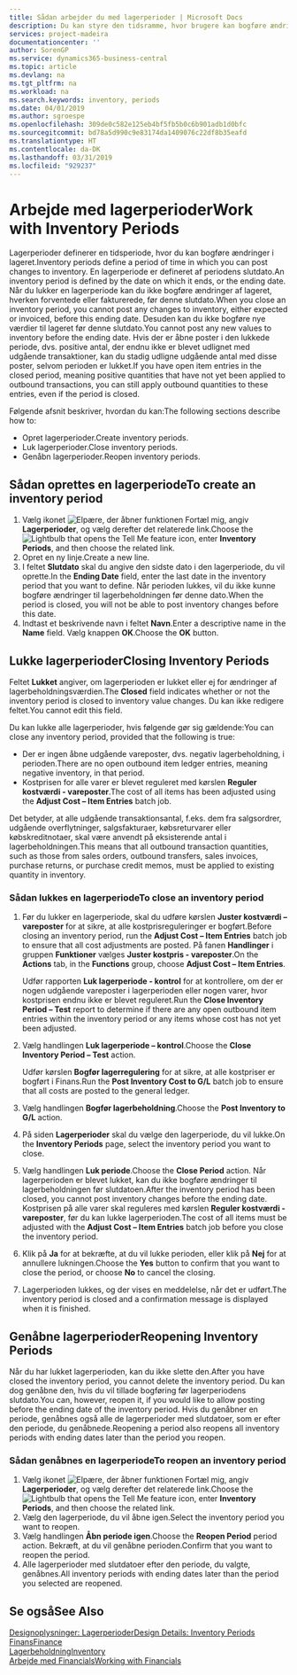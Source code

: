 ```yaml
---
title: Sådan arbejder du med lagerperioder | Microsoft Docs
description: Du kan styre den tidsramme, hvor brugere kan bogføre ændringer af lageret ved at definere lagerperioder.
services: project-madeira
documentationcenter: ''
author: SorenGP
ms.service: dynamics365-business-central
ms.topic: article
ms.devlang: na
ms.tgt_pltfrm: na
ms.workload: na
ms.search.keywords: inventory, periods
ms.date: 04/01/2019
ms.author: sgroespe
ms.openlocfilehash: 309de0c582e125eb4bf5fb5b0c6b901adb1d0bfc
ms.sourcegitcommit: bd78a5d990c9e83174da1409076c22df8b35eafd
ms.translationtype: HT
ms.contentlocale: da-DK
ms.lasthandoff: 03/31/2019
ms.locfileid: "929237"
---
```

# <a name="work-with-inventory-periods"></a><span data-ttu-id="11998-103">Arbejde med lagerperioder</span><span class="sxs-lookup"><span data-stu-id="11998-103">Work with Inventory Periods</span></span>
<span data-ttu-id="11998-104">Lagerperioder definerer en tidsperiode, hvor du kan bogføre ændringer i lageret.</span><span class="sxs-lookup"><span data-stu-id="11998-104">Inventory periods define a period of time in which you can post changes to inventory.</span></span> <span data-ttu-id="11998-105">En lagerperiode er defineret af periodens slutdato.</span><span class="sxs-lookup"><span data-stu-id="11998-105">An inventory period is defined by the date on which it ends, or the ending date.</span></span> <span data-ttu-id="11998-106">Når du lukker en lagerperiode kan du ikke bogføre ændringer af lageret, hverken forventede eller fakturerede, før denne slutdato.</span><span class="sxs-lookup"><span data-stu-id="11998-106">When you close an inventory period, you cannot post any changes to inventory, either expected or invoiced, before this ending date.</span></span> <span data-ttu-id="11998-107">Desuden kan du ikke bogføre nye værdier til lageret før denne slutdato.</span><span class="sxs-lookup"><span data-stu-id="11998-107">You cannot post any new values to inventory before the ending date.</span></span> <span data-ttu-id="11998-108">Hvis der er åbne poster i den lukkede periode, dvs. positive antal, der endnu ikke er blevet udlignet med udgående transaktioner, kan du stadig udligne udgående antal med disse poster, selvom perioden er lukket.</span><span class="sxs-lookup"><span data-stu-id="11998-108">If you have open item entries in the closed period, meaning positive quantities that have not yet been applied to outbound transactions, you can still apply outbound quantities to these entries, even if the period is closed.</span></span>  

<span data-ttu-id="11998-109">Følgende afsnit beskriver, hvordan du kan:</span><span class="sxs-lookup"><span data-stu-id="11998-109">The following sections describe how to:</span></span>  

* <span data-ttu-id="11998-110">Opret lagerperioder.</span><span class="sxs-lookup"><span data-stu-id="11998-110">Create inventory periods.</span></span>  
* <span data-ttu-id="11998-111">Luk lagerperioder.</span><span class="sxs-lookup"><span data-stu-id="11998-111">Close inventory periods.</span></span>  
* <span data-ttu-id="11998-112">Genåbn lagerperioder.</span><span class="sxs-lookup"><span data-stu-id="11998-112">Reopen inventory periods.</span></span>  

## <a name="to-create-an-inventory-period"></a><span data-ttu-id="11998-113">Sådan oprettes en lagerperiode</span><span class="sxs-lookup"><span data-stu-id="11998-113">To create an inventory period</span></span>  
1. <span data-ttu-id="11998-114">Vælg ikonet ![Elpære, der åbner funktionen Fortæl mig](media/ui-search/search_small.png "Fortæl mig, hvad du vil foretage dig"), angiv **Lagerperioder**, og vælg derefter det relaterede link.</span><span class="sxs-lookup"><span data-stu-id="11998-114">Choose the ![Lightbulb that opens the Tell Me feature](media/ui-search/search_small.png "Tell me what you want to do") icon, enter **Inventory Periods**, and then choose the related link.</span></span>  
2. <span data-ttu-id="11998-115">Opret en ny linje.</span><span class="sxs-lookup"><span data-stu-id="11998-115">Create a new line.</span></span>  
3. <span data-ttu-id="11998-116">I feltet **Slutdato** skal du angive den sidste dato i den lagerperiode, du vil oprette.</span><span class="sxs-lookup"><span data-stu-id="11998-116">In the **Ending Date** field, enter the last date in the inventory period that you want to define.</span></span> <span data-ttu-id="11998-117">Når perioden lukkes, vil du ikke kunne bogføre ændringer til lagerbeholdningen før denne dato.</span><span class="sxs-lookup"><span data-stu-id="11998-117">When the period is closed, you will not be able to post inventory changes before this date.</span></span>  
4. <span data-ttu-id="11998-118">Indtast et beskrivende navn i feltet **Navn**.</span><span class="sxs-lookup"><span data-stu-id="11998-118">Enter a descriptive name in the **Name** field.</span></span> <span data-ttu-id="11998-119">Vælg knappen **OK**.</span><span class="sxs-lookup"><span data-stu-id="11998-119">Choose the **OK** button.</span></span>  

## <a name="closing-inventory-periods"></a><span data-ttu-id="11998-120">Lukke lagerperioder</span><span class="sxs-lookup"><span data-stu-id="11998-120">Closing Inventory Periods</span></span>  
<span data-ttu-id="11998-121">Feltet **Lukket** angiver, om lagerperioden er lukket eller ej for ændringer af lagerbeholdningsværdien.</span><span class="sxs-lookup"><span data-stu-id="11998-121">The **Closed** field indicates whether or not the inventory period is closed to inventory value changes.</span></span> <span data-ttu-id="11998-122">Du kan ikke redigere feltet.</span><span class="sxs-lookup"><span data-stu-id="11998-122">You cannot edit this field.</span></span>  

<span data-ttu-id="11998-123">Du kan lukke alle lagerperioder, hvis følgende gør sig gældende:</span><span class="sxs-lookup"><span data-stu-id="11998-123">You can close any inventory period, provided that the following is true:</span></span>  

* <span data-ttu-id="11998-124">Der er ingen åbne udgående vareposter, dvs. negativ lagerbeholdning, i perioden.</span><span class="sxs-lookup"><span data-stu-id="11998-124">There are no open outbound item ledger entries, meaning negative inventory, in that period.</span></span>  
* <span data-ttu-id="11998-125">Kostprisen for alle varer er blevet reguleret med kørslen **Reguler kostværdi - vareposter**.</span><span class="sxs-lookup"><span data-stu-id="11998-125">The cost of all items has been adjusted using the **Adjust Cost – Item Entries** batch job.</span></span>  

<span data-ttu-id="11998-126">Det betyder, at alle udgående transaktionsantal, f.eks. dem fra salgsordrer, udgående overflytninger, salgsfakturaer, købsreturvarer eller købskreditnotaer, skal være anvendt på eksisterende antal i lagerbeholdningen.</span><span class="sxs-lookup"><span data-stu-id="11998-126">This means that all outbound transaction quantities, such as those from sales orders, outbound transfers, sales invoices, purchase returns, or purchase credit memos, must be applied to existing quantity in inventory.</span></span>  

### <a name="to-close-an-inventory-period"></a><span data-ttu-id="11998-127">Sådan lukkes en lagerperiode</span><span class="sxs-lookup"><span data-stu-id="11998-127">To close an inventory period</span></span>  
1. <span data-ttu-id="11998-128">Før du lukker en lagerperiode, skal du udføre kørslen **Juster kostværdi – vareposter** for at sikre, at alle kostprisreguleringer er bogført.</span><span class="sxs-lookup"><span data-stu-id="11998-128">Before closing an inventory period, run the **Adjust Cost – Item Entries** batch job to ensure that all cost adjustments are posted.</span></span> <span data-ttu-id="11998-129">På fanen **Handlinger** i gruppen **Funktioner** vælges **Juster kostpris - vareposter**.</span><span class="sxs-lookup"><span data-stu-id="11998-129">On the **Actions** tab, in the **Functions** group, choose **Adjust Cost – Item Entries**.</span></span>  

     <span data-ttu-id="11998-130">Udfør rapporten **Luk lagerperiode - kontrol** for at kontrollere, om der er nogen udgående vareposter i lagerperioden eller nogen varer, hvor kostprisen endnu ikke er blevet reguleret.</span><span class="sxs-lookup"><span data-stu-id="11998-130">Run the **Close Inventory Period – Test** report to determine if there are any open outbound item entries within the inventory period or any items whose cost has not yet been adjusted.</span></span>  
2. <span data-ttu-id="11998-131">Vælg handlingen **Luk lagerperiode – kontrol**.</span><span class="sxs-lookup"><span data-stu-id="11998-131">Choose the **Close Inventory Period – Test** action.</span></span>  

     <span data-ttu-id="11998-132">Udfør kørslen **Bogfør lagerregulering** for at sikre, at alle kostpriser er bogført i Finans.</span><span class="sxs-lookup"><span data-stu-id="11998-132">Run the **Post Inventory Cost to G/L** batch job to ensure that all costs are posted to the general ledger.</span></span>  
3. <span data-ttu-id="11998-133">Vælg handlingen **Bogfør lagerbeholdning**.</span><span class="sxs-lookup"><span data-stu-id="11998-133">Choose the **Post Inventory to G/L** action.</span></span>  
4. <span data-ttu-id="11998-134">På siden **Lagerperioder** skal du vælge den lagerperiode, du vil lukke.</span><span class="sxs-lookup"><span data-stu-id="11998-134">On the **Inventory Periods** page, select the inventory period you want to close.</span></span>  
5. <span data-ttu-id="11998-135">Vælg handlingen **Luk periode**.</span><span class="sxs-lookup"><span data-stu-id="11998-135">Choose the **Close Period** action.</span></span> <span data-ttu-id="11998-136">Når lagerperioden er blevet lukket, kan du ikke bogføre ændringer til lagerbeholdningen før slutdatoen.</span><span class="sxs-lookup"><span data-stu-id="11998-136">After the inventory period has been closed, you cannot post inventory changes before the ending date.</span></span> <span data-ttu-id="11998-137">Kostprisen på alle varer skal reguleres med kørslen **Reguler kostværdi - vareposter**, før du kan lukke lagerperioden.</span><span class="sxs-lookup"><span data-stu-id="11998-137">The cost of all items must be adjusted with the **Adjust Cost – Item Entries** batch job before you close the inventory period.</span></span>  
6. <span data-ttu-id="11998-138">Klik på **Ja** for at bekræfte, at du vil lukke perioden, eller klik på **Nej** for at annullere lukningen.</span><span class="sxs-lookup"><span data-stu-id="11998-138">Choose the **Yes** button to confirm that you want to close the period, or choose **No** to cancel the closing.</span></span>  
7. <span data-ttu-id="11998-139">Lagerperioden lukkes, og der vises en meddelelse, når det er udført.</span><span class="sxs-lookup"><span data-stu-id="11998-139">The inventory period is closed and a confirmation message is displayed when it is finished.</span></span>  

## <a name="reopening-inventory-periods"></a><span data-ttu-id="11998-140">Genåbne lagerperioder</span><span class="sxs-lookup"><span data-stu-id="11998-140">Reopening Inventory Periods</span></span>  
<span data-ttu-id="11998-141">Når du har lukket lagerperioden, kan du ikke slette den.</span><span class="sxs-lookup"><span data-stu-id="11998-141">After you have closed the inventory period, you cannot delete the inventory period.</span></span> <span data-ttu-id="11998-142">Du kan dog genåbne den, hvis du vil tillade bogføring før lagerperiodens slutdato.</span><span class="sxs-lookup"><span data-stu-id="11998-142">You can, however, reopen it, if you would like to allow posting before the ending date of the inventory period.</span></span> <span data-ttu-id="11998-143">Hvis du genåbner en periode, genåbnes også alle de lagerperioder med slutdatoer, som er efter den periode, du genåbnede.</span><span class="sxs-lookup"><span data-stu-id="11998-143">Reopening a period also reopens all inventory periods with ending dates later than the period you reopen.</span></span>  

### <a name="to-reopen-an-inventory-period"></a><span data-ttu-id="11998-144">Sådan genåbnes en lagerperiode</span><span class="sxs-lookup"><span data-stu-id="11998-144">To reopen an inventory period</span></span>  
1. <span data-ttu-id="11998-145">Vælg ikonet ![Elpære, der åbner funktionen Fortæl mig](media/ui-search/search_small.png "Fortæl mig, hvad du vil foretage dig"), angiv **Lagerperioder**, og vælg derefter det relaterede link.</span><span class="sxs-lookup"><span data-stu-id="11998-145">Choose the ![Lightbulb that opens the Tell Me feature](media/ui-search/search_small.png "Tell me what you want to do") icon, enter **Inventory Periods**, and then choose the related link.</span></span>  
2. <span data-ttu-id="11998-146">Vælg den lagerperiode, du vil åbne igen.</span><span class="sxs-lookup"><span data-stu-id="11998-146">Select the inventory period you want to reopen.</span></span>  
3. <span data-ttu-id="11998-147">Vælg handlingen **Åbn periode igen**.</span><span class="sxs-lookup"><span data-stu-id="11998-147">Choose the **Reopen Period** period action.</span></span> <span data-ttu-id="11998-148">Bekræft, at du vil genåbne perioden.</span><span class="sxs-lookup"><span data-stu-id="11998-148">Confirm that you want to reopen the period.</span></span>  
4. <span data-ttu-id="11998-149">Alle lagerperioder med slutdatoer efter den periode, du valgte, genåbnes.</span><span class="sxs-lookup"><span data-stu-id="11998-149">All inventory periods with ending dates later than the period you selected are reopened.</span></span>  

## <a name="see-also"></a><span data-ttu-id="11998-150">Se også</span><span class="sxs-lookup"><span data-stu-id="11998-150">See Also</span></span>  
[<span data-ttu-id="11998-151">Designoplysninger: Lagerperioder</span><span class="sxs-lookup"><span data-stu-id="11998-151">Design Details: Inventory Periods</span></span>](design-details-inventory-periods.md)  
[<span data-ttu-id="11998-152">Finans</span><span class="sxs-lookup"><span data-stu-id="11998-152">Finance</span></span>](finance.md)  
[<span data-ttu-id="11998-153">Lagerbeholdning</span><span class="sxs-lookup"><span data-stu-id="11998-153">Inventory</span></span>](inventory-manage-inventory.md)  
[<span data-ttu-id="11998-154">Arbejde med Financials</span><span class="sxs-lookup"><span data-stu-id="11998-154">Working with Financials</span></span>](ui-work-product.md)
